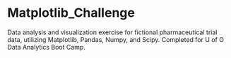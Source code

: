 # Matplotlib_Challenge

Data analysis and visualization exercise for fictional pharmaceutical trial data, utilizing Matplotlib, Pandas, Numpy, and Scipy. Completed for U of O Data Analytics Boot Camp.
